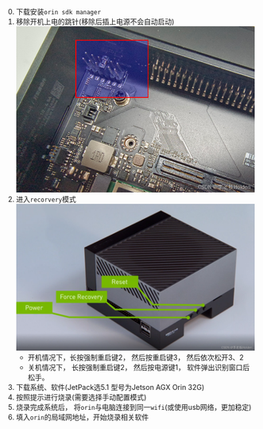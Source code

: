 0. 下载安装`orin sdk manager`
1. 移除开机上电的跳针(移除后插上电源不会自动启动)
![orin install](../Resourse/orin_agx_install.png)
2. 进入`recorvery`模式
![orin recovery](../Resourse/orin_agx_recovery.png)
	- 开机情况下，长按强制重启键2， 然后按重启键3， 然后依次松开3、2
	- 关机情况下， 长按强制重启键2， 然后按电源键1， 软件弹出识别窗口后松手。
 3. 下载系统、软件(JetPack选5.1 型号为Jetson AGX Orin 32G)
 4. 按照提示进行烧录(需要选择手动配置模式)
 5. 烧录完成系统后， 将`orin`与电脑连接到同一`wifi`(或使用usb网络，更加稳定)
 6. 填入`orin`的局域网地址，开始烧录相关软件
